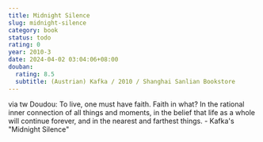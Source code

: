 ```yaml
---
title: Midnight Silence
slug: midnight-silence
category: book
status: todo
rating: 0
year: 2010-3
date: 2024-04-02 03:04:06+08:00
douban:
  rating: 8.5
  subtitle: (Austrian) Kafka / 2010 / Shanghai Sanlian Bookstore
---
```


via tw Doudou: To live, one must have faith. Faith in what? In the rational inner connection of all things and moments, in the belief that life as a whole will continue forever, and in the nearest and farthest things. - Kafka's "Midnight Silence"
